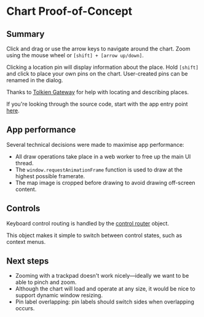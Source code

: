 # Chart Proof-of-Concept

## Summary

Click and drag or use the arrow keys to navigate around the chart. Zoom using the mouse wheel or `[shift] + [arrow up/down]`.

Clicking a location pin will display information about the place. Hold `[shift]` and click to place your own pins on the chart. User-created pins can be renamed in the dialog.

Thanks to [Tolkien Gateway](https://tolkiengateway.net/wiki/Main_Page) for help with locating and describing places.

If you're looking through the source code, start with the app entry point [here](https://github.com/patrick-mcgreal-dev/chart/blob/master/src/app.ts).

## App performance

Several technical decisions were made to maximise app performance:

- All draw operations take place in a web worker to free up the main UI thread.
- The `window.requestAnimationFrame` function is used to draw at the highest possible framerate.
- The map image is cropped before drawing to avoid drawing off-screen content.

## Controls

Keyboard control routing is handled by the [control router](https://github.com/patrick-mcgreal-dev/chart/blob/master/src/control-router.ts) object.

This object makes it simple to switch between control states, such as context menus.

## Next steps

- Zooming with a trackpad doesn't work nicely—ideally we want to be able to pinch and zoom.
- Although the chart will load and operate at any size, it would be nice to support dynamic window resizing.
- Pin label overlapping: pin labels should switch sides when overlapping occurs.